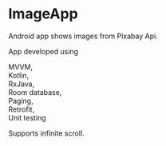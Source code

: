 # ImageApp
Android app shows images from Pixabay Api.

App developed using 

MVVM,\
Kotlin,\
RxJava,\
Room database,\
Paging,\
Retrofit,\
Unit testing

Supports infinite scroll.
